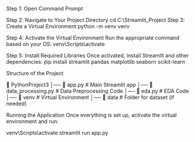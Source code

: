 Step 1: Open Command Prompt

Step 2: Navigate to Your Project Directory
cd C:\Streamlit_Project
Step 3: Create a Virtual Environment
python -m venv venv

Step 4: Activate the Virtual Environment
Run the appropriate command based on your OS:
venv\Scripts\activate

Step 5: Install Required Libraries
Once activated, install Streamlit and other dependencies:
pip install streamlit pandas matplotlib seaborn scikit-learn

Structure of the Project

📂 PythonProject3
│── 📜 app.py                                # Main Streamlit app
│── 📜 data_processing.py     # Data Preprocessing Code
│── 📜 eda.py                                # EDA Code
│── 📂 venv                                    # Virtual Environment
│── 📂 data                                   # Folder for dataset (if needed)


Running the Application
Once everything is set up, activate the virtual environment and run:

venv\Scripts\activate
streamlit run app.py












